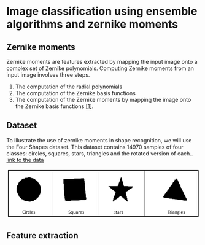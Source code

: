 # Image classification using ensemble algorithms and zernike moments 
## Zernike moments
Zernike moments are features extracted by mapping the input image onto a complex set of Zernike polynomials.
Computing Zernike moments from an input image involves three steps. 
1.	The computation of the radial polynomials
2.	The computation of the Zernike basis functions
3.	The computation of the Zernike moments by mapping the image onto the Zernike basis functions [[1]](https://www.kaggle.com/smeschke/four-shapes).

## Dataset
To illustrate the use of zernike moments in shape recognition, we will use the Four Shapes dataset. This dataset contains 14970 samples of four classes: circles, squares, stars, triangles and the rotated version of each.. 
[link to the data](https://github.com/NoreddineDamane/Computer-Vision/blob/master/Feature%20Extraction%20Using%20Zernike%20Moments/images%2Bdoc/1-s2.0-S0031320306001166-main.pdf)

![](https://github.com/NoreddineDamane/Computer-Vision/blob/master/Image%20classification%20using%20ensemble%20algorithms%20and%20zernike%20moments/four%20shapes.PNG)

## Feature extraction

